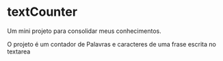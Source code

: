 # textCounter

Um mini projeto para consolidar meus conhecimentos.

O projeto é um contador de Palavras e caracteres de uma frase escrita no textarea
